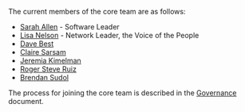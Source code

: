 The current members of the core team are as follows:

* [Sarah Allen](https://github.com/ultrasaurus) - Software Leader
* [Lisa Nelson](https://github.com/LisaLNelson) - Network Leader, the Voice of the People
* [Dave Best](https://github.com/davidebest)
* [Claire Sarsam](https://github.com/csarsam)
* [Jeremia Kimelman](https://github.com/jeremiak)
* [Roger Steve Ruiz](https://github.com/rogeruiz)
* [Brendan Sudol](https://github.com/brendansudol)

The process for joining the core team is described in the [Governance](GOVERNANCE.md) document.
